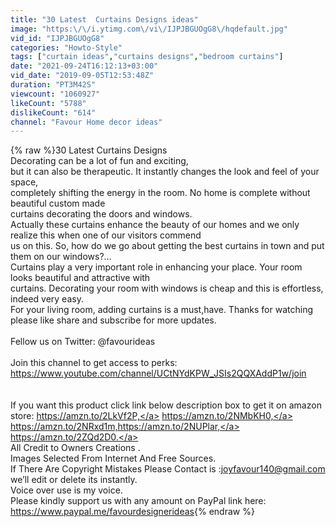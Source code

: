 ```yaml
---
title: "30 Latest  Curtains Designs ideas"
image: "https:\/\/i.ytimg.com\/vi\/IJPJBGUOgG8\/hqdefault.jpg"
vid_id: "IJPJBGUOgG8"
categories: "Howto-Style"
tags: ["curtain ideas","curtains designs","bedroom curtains"]
date: "2021-09-24T16:12:13+03:00"
vid_date: "2019-09-05T12:53:48Z"
duration: "PT3M42S"
viewcount: "1060927"
likeCount: "5788"
dislikeCount: "614"
channel: "Favour Home decor ideas"
---
```

{% raw %}30 Latest  Curtains Designs <br />Decorating can be a lot of fun and exciting, <br />but it can also be therapeutic. It instantly changes the look and feel of your space,<br />completely shifting the energy in the room. No home is complete without beautiful custom made <br />curtains decorating the doors and windows. <br />Actually these curtains enhance the beauty of our homes and we only realize this when one of our visitors commend <br />us on this. So, how do we go about getting the best curtains in town and put them on our windows?…<br />Curtains play a very important role in enhancing your place. Your room looks beautiful and attractive with <br />curtains. Decorating your room with windows is cheap and this is effortless, indeed very easy. <br />For your living room, adding curtains is a must,have. Thanks for watching please like share and subscribe for more updates. <br /><br />Fellow us on Twitter: @favourideas<br /><br />Join this channel to get access to perks:<br /><a rel="nofollow" target="blank" href="https://www.youtube.com/channel/UCtNYdKPW_JSIs2QQXAddP1w/join">https://www.youtube.com/channel/UCtNYdKPW_JSIs2QQXAddP1w/join</a><br /><br /><br />If you want this product click link below description box to get it on amazon store: <a rel="nofollow" target="blank" href="https://amzn.to/2LkVf2P,">https://amzn.to/2LkVf2P,</a> <a rel="nofollow" target="blank" href="https://amzn.to/2NMbKH0,">https://amzn.to/2NMbKH0,</a> <a rel="nofollow" target="blank" href="https://amzn.to/2NRxd1m,https://amzn.to/2NUPlar,">https://amzn.to/2NRxd1m,https://amzn.to/2NUPlar,</a> <a rel="nofollow" target="blank" href="https://amzn.to/2ZQd2D0.">https://amzn.to/2ZQd2D0.</a> <br />All Credit to Owners Creations . <br />Images Selected From Internet And Free Sources. <br />If There Are Copyright Mistakes Please Contact is :joyfavour140@gmail.com we’ll edit or delete its instantly.<br />Voice over use is my voice. <br />Please kindly support us with any amount on PayPal link here: <a rel="nofollow" target="blank" href="https://www.paypal.me/favourdesignerideas">https://www.paypal.me/favourdesignerideas</a>{% endraw %}
